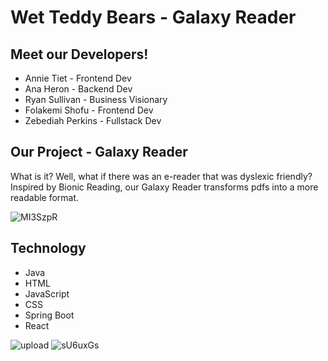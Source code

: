 # Wet Teddy Bears - Galaxy Reader


## Meet our Developers!
- Annie Tiet - Frontend Dev
- Ana Heron - Backend Dev
- Ryan Sullivan - Business Visionary
- Folakemi Shofu - Frontend Dev
- Zebediah Perkins - Fullstack Dev

## Our Project - Galaxy Reader
What is it? Well, what if there was an e-reader that was dyslexic friendly? Inspired by Bionic Reading, our Galaxy Reader transforms pdfs into a more readable format.

![MI3SzpR](https://github.com/lmigtech/wet-teddy-bears-techstart/assets/109111880/4c769679-c86e-4250-a379-c974a1996885)


## Technology

- Java
- HTML
- JavaScript
- CSS
- Spring Boot
- React

![upload](https://github.com/lmigtech/wet-teddy-bears-techstart/assets/106112605/450ec273-9b9a-4910-a5c7-8147152c160b)
![sU6uxGs](https://github.com/lmigtech/wet-teddy-bears-techstart/assets/106112605/b41c21e8-e805-457f-95ad-4b14c8c34677)


